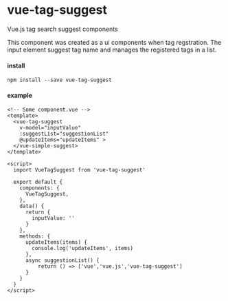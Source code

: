 # vue-tag-suggest
Vue.js tag search suggest components

This component was created as a ui components when tag regstration. The input element suggest tag name and manages the registered tags in a list.

#### install
```
npm install --save vue-tag-suggest
```

#### example 

```
<!-- Some component.vue -->
<template>
  <vue-tag-suggest
    v-model="inputValue"
    :suggestList="suggestionList"
    @updateItems="updateItems" >
  </vue-simple-suggest>
</template>
 
<script>
  import VueTagSuggest from 'vue-tag-suggest'
  
  export default {
    components: {
      VueTagSuggest,
    },
    data() {
      return {
        inputValue: ''
      }
    },
    methods: {
      updateItems(items) {
        console.log('updateItems', items)
      },
      async suggestionList() {
          return () => ['vue','vue.js','vue-tag-suggest']
      }      
    }
  }
</script> 
```